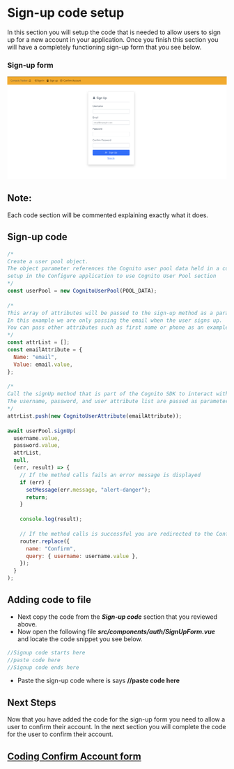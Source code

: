 # Sign-up code setup

In this section you will setup the code that is needed to allow users to sign up for a new account in your application. Once you finish this section you will have a completely functioning sign-up form that you see below.

### Sign-up form

![npm run](../docs/images/signup-form.png)

## Note: 
Each code section will be commented explaining exactly what it does. 
## Sign-up code

```js
/* 
Create a user pool object. 
The object parameter references the Cognito user pool data held in a constant that we 
setup in the Configure application to use Cognito User Pool section
*/
const userPool = new CognitoUserPool(POOL_DATA);

/*
This array of attributes will be passed to the sign-up method as a parameter. 
In this example we are only passing the email when the user signs up. 
You can pass other attributes such as first name or phone as an example.
*/
const attrList = [];
const emailAttribute = {
  Name: "email",
  Value: email.value,
};

/*
Call the signUp method that is part of the Cognito SDK to interact with User Pool via the SDK
The username, password, and user attribute list are passed as parameters to the method.
*/
attrList.push(new CognitoUserAttribute(emailAttribute));

await userPool.signUp(
  username.value,
  password.value,
  attrList,
  null,
  (err, result) => {
    // If the method calls fails an error message is displayed
    if (err) {
      setMessage(err.message, "alert-danger");
      return;
    }

    console.log(result);

    // If the method calls is successful you are redirected to the Confirm User Form
    router.replace({
      name: "Confirm",
      query: { username: username.value },
    });
  }
);
```

## Adding code to file

- Next copy the code from the **_Sign-up code_** section that you reviewed above.
- Now open the following file **_src/components/auth/SignUpForm.vue_** and locate the code snippet you see below.

```js
//Signup code starts here
//paste code here
//Signup code ends here
```

- Paste the sign-up code where is says **//paste code here**

## Next Steps

Now that you have added the code for the sign-up form you need to allow a user to confirm their account. In the next section you will complete the code for the user to confirm their account.

## [Coding Confirm Account form](ConfirmAccount.md)
